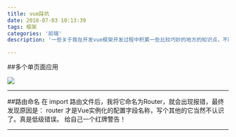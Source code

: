 ```yaml
---
title: vue踩坑
date: 2018-07-03 10:13:39
tags: 框架
categories: '前端'
description: '一些关于我在开发vue框架开发过程中积累一些比较巧妙的地方的知识点，不断累计，持续更新~'

---
```




##多个单页面应用 

![](https://i.imgur.com/b7y8Yuq.png)

---

##路由命名
在 import 路由文件后，我将它命名为Router，就会出现报错，最终发现原因是：
router 才是Vue实例化的配置字段名称，写个其他的它当然不认识了。真是低级错误。
给自己一个红牌警告！

---

